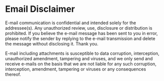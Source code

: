 # Email Disclaimer
E-mail communication is confidential and intended solely for the addressee(s). Any unauthorized review, use, disclosure or distribution is prohibited. If you believe the e-mail message has been sent to you in error, please notify the sender by replying to the e-mail transmission and delete the message without disclosing it. Thank you.

E-mail including attachments is susceptible to data corruption, interception, unauthorized amendment, tampering and viruses, and we only send and receive e-mails on the basis that we are not liable for any such corruption, interception, amendment, tampering or viruses or any consequences thereof.